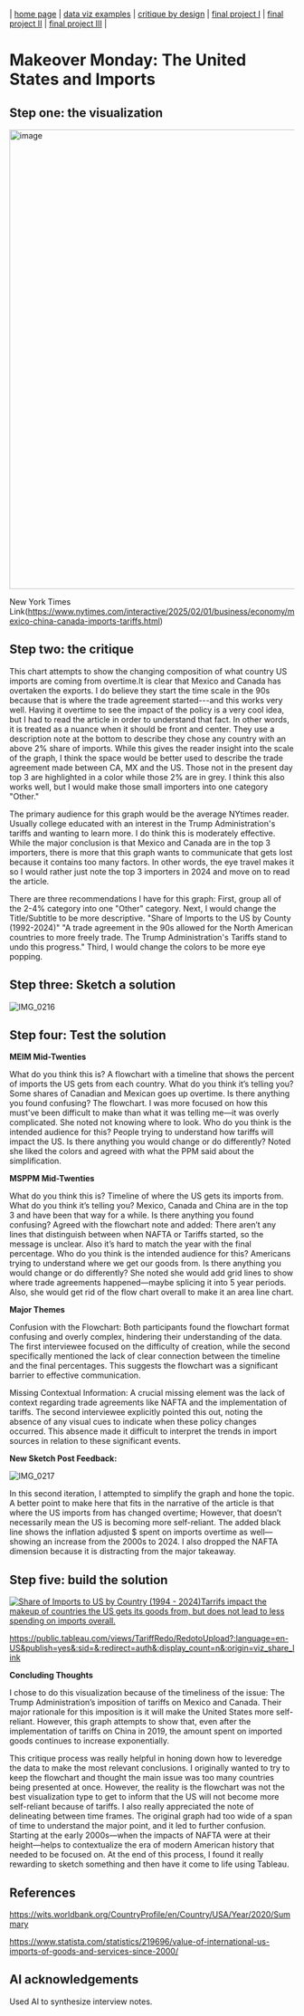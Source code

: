 | [home page](https://cmustudent.github.io/tswd-portfolio-templates/) | [data viz examples](dataviz-examples) | [critique by design](critique-by-design) | [final project I](final-project-part-one) | [final project II](final-project-part-two) | [final project III](final-project-part-three) |

# Makeover Monday: The United States and Imports 
## Step one: the visualization
<img width="812" alt="image" src="https://github.com/user-attachments/assets/ca1f84a9-46bf-4c7e-a6ca-0ff79fe528b6" />

New York Times Link(https://www.nytimes.com/interactive/2025/02/01/business/economy/mexico-china-canada-imports-tariffs.html)

## Step two: the critique
This chart attempts to show the changing composition of what country US imports are coming from overtime.It is clear that Mexico and Canada has overtaken the exports.  I do believe they start the time scale in the 90s because that is where the trade agreement started---and this works very well. Having it overtime to see the impact of the policy is a very cool idea, but I had to read the article in order to understand that fact. In other words, it is treated as a nuance when it should be front and center. They use a description note at the bottom to describe they chose any country with an above 2% share of imports. While this gives the reader insight into the scale of the graph, I think the space would be better used to describe the trade agreement made between CA, MX and the US. Those not in the present day top 3 are highlighted in a color while those 2% are in grey. I think this also works well, but I would make those small importers into one category "Other."

The primary audience for this graph would be the average NYtimes reader. Usually college educated with an interest in the Trump Administration's tariffs and wanting to learn more. I do think this is moderately effective. While the major  conclusion is that Mexico and Canada are in the top 3 importers, there is more that this graph wants to communicate that gets lost because it contains too many factors. In other words, the eye travel makes it so I would rather just note the top 3 importers in 2024 and move on to read the article. 

There are three recommendations I have for this graph: First, group all of the 2-4% category into one "Other" category. Next, I would change the Title/Subtitle to be more descriptive. "Share of Imports to the US by County (1992-2024)" "A trade agreement in the 90s allowed for the North American countries to more freely trade. The Trump Administration's Tariffs stand to undo this progress." Third, I would change the colors to be more eye popping.

## Step three: Sketch a solution
![IMG_0216](https://github.com/user-attachments/assets/c976529d-0519-48f7-9e7a-58f61edec35e)

## Step four: Test the solution

**MEIM Mid-Twenties**

What do you think this is? 
A flowchart with a timeline that shows the percent of imports the US gets from each country.
What do you think it’s telling you? 
	Some shares of Canadian and Mexican goes up overtime. 
Is there anything you found confusing? 
The flowchart. I was more focused on how this must've been difficult to make than what it was telling me—it was overly complicated. She noted not knowing where to look. 
Who do you think is the intended audience for this? 
	People trying to understand how tariffs will impact the US. 
Is there anything you would change or do differently? 
Noted she liked the colors and agreed with what the PPM said about the simplification. 

**MSPPM Mid-Twenties**

What do you think this is? 
	Timeline of where the US gets its imports from. 
What do you think it’s telling you? 
	Mexico, Canada and China are in the top 3 and have been that way for a while. 
Is there anything you found confusing? 
Agreed with the flowchart note and added: There aren’t any lines that distinguish between when NAFTA or Tariffs started, so the message is unclear. Also it’s hard to match the year with the final percentage. 
Who do you think is the intended audience for this? 
	Americans trying to understand where we get our goods from. 
Is there anything you would change or do differently?
She noted she would add grid lines to show where trade agreements happened—maybe splicing it into 5 year periods. Also, she would get rid of the flow chart overall to make it an area line chart.

**Major Themes**

Confusion with the Flowchart: Both participants found the flowchart format confusing and overly complex, hindering their understanding of the data.  The first interviewee focused on the difficulty of creation, while the second specifically mentioned the lack of clear connection between the timeline and the final percentages.  This suggests the flowchart was a significant barrier to effective communication.

Missing Contextual Information:  A crucial missing element was the lack of context regarding trade agreements like NAFTA and the implementation of tariffs.  The second interviewee explicitly pointed this out, noting the absence of any visual cues to indicate when these policy changes occurred.  This absence made it difficult to interpret the trends in import sources in relation to these significant events.

**New Sketch Post Feedback:**

![IMG_0217](https://github.com/user-attachments/assets/8c8d45e4-5028-4df9-a79d-a9c9222ac5e5)

In this second iteration, I attempted to simplify the graph and hone the topic. A better point to make here that fits in the narrative of the article is that where the US imports from has changed overtime; However, that doesn’t necessarily mean the US is becoming more self-reliant. The added black line shows the inflation adjusted $ spent on imports overtime as well—showing an increase from the 2000s to 2024. I also dropped the NAFTA dimension because it is distracting from the major takeaway. 


## Step five: build the solution

<div class='tableauPlaceholder' id='viz1739387312441' style='position: relative'><noscript><a href='#'><img alt='Share of Imports to US by Country (1994 - 2024)Tarrifs impact the makeup of  countries the US gets its goods from, but does not lead to less spending on imports overall.  ' src='https:&#47;&#47;public.tableau.com&#47;static&#47;images&#47;Ta&#47;TariffRedo&#47;RedotoUpload&#47;1_rss.png' style='border: none' /></a></noscript><object class='tableauViz'  style='display:none;'><param name='host_url' value='https%3A%2F%2Fpublic.tableau.com%2F' /> <param name='embed_code_version' value='3' /> <param name='site_root' value='' /><param name='name' value='TariffRedo&#47;RedotoUpload' /><param name='tabs' value='no' /><param name='toolbar' value='yes' /><param name='static_image' value='https:&#47;&#47;public.tableau.com&#47;static&#47;images&#47;Ta&#47;TariffRedo&#47;RedotoUpload&#47;1.png' /> <param name='animate_transition' value='yes' /><param name='display_static_image' value='yes' /><param name='display_spinner' value='yes' /><param name='display_overlay' value='yes' /><param name='display_count' value='yes' /><param name='language' value='en-US' /><param name='filter' value='publish=yes' /></object></div>     
<script type='text/javascript'>           
  var divElement = document.getElementById('viz1739387312441');         
  var vizElement = divElement.getElementsByTagName('object')[0];          
  vizElement.style.width='100%';vizElement.style.height=(divElement.offsetWidth*0.75)+'px';        
  var scriptElement = document.createElement('script');            
  scriptElement.src = 'https://public.tableau.com/javascripts/api/viz_v1.js';        
  vizElement.parentNode.insertBefore(scriptElement, vizElement);      
</script>

<https://public.tableau.com/views/TariffRedo/RedotoUpload?:language=en-US&publish=yes&:sid=&:redirect=auth&:display_count=n&:origin=viz_share_link>

**Concluding Thoughts**

I chose to do this visualization because of the timeliness of the issue: The Trump Administration’s imposition of tariffs on Mexico and Canada. Their major rationale for this imposition is it will make the United States more self-reliant. However, this graph attempts to show that, even after the implementation of tariffs on China in 2019, the amount spent on imported goods continues to increase exponentially. 

This critique process was really helpful in honing down how to leveredge the data to make the most relevant conclusions. I originally wanted to try to keep the flowchart and thought the main issue was too many countries being presented at once. However, the reality is the flowchart was not the best visualization type to get to inform that the US will not become more self-reliant because of tariffs. I also really appreciated the note of delineating between time frames. The original graph had too wide of a span of time to understand the major point, and it led to further confusion. Starting at the early 2000s—when the impacts of NAFTA were at their height—helps to contextualize the era of modern American history that needed to be focused on. At the end of this process, I found it really rewarding to sketch something and then have it come to life using Tableau. 




## References
<https://wits.worldbank.org/CountryProfile/en/Country/USA/Year/2020/Summary>

<https://www.statista.com/statistics/219696/value-of-international-us-imports-of-goods-and-services-since-2000/>

## AI acknowledgements
Used AI to synthesize interview notes. 

